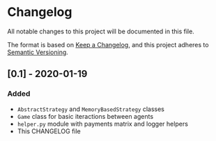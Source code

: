 # Changelog

All notable changes to this project will be documented in this file.

The format is based on [Keep a Changelog](https://keepachangelog.com/en/1.0.0/),
and this project adheres to [Semantic Versioning](https://semver.org/spec/v2.0.0.html).

## [0.1] - 2020-01-19

### Added

- `AbstractStrategy` and `MemoryBasedStrategy` classes
- `Game` class for basic iteractions between agents
- `helper.py` module with payments matrix and logger helpers
- This CHANGELOG file
